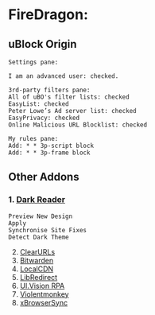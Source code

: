 # FireDragon:
## uBlock Origin

```
Settings pane:

I am an advanced user: checked.

3rd-party filters pane:
All of uBO's filter lists: checked
EasyList: checked
Peter Lowe’s Ad server list: checked
EasyPrivacy: checked
Online Malicious URL Blocklist‎: checked

My rules pane:
Add: * * 3p-script block
Add: * * 3p-frame block
```

## Other Addons

### 1. [Dark Reader](https://addons.mozilla.org/en-US/firefox/addon/darkreader/) 
```
Preview New Design
Apply
Synchronise Site Fixes
Detect Dark Theme
```
2. [ClearURLs](https://addons.mozilla.org/en-US/firefox/addon/clearurls/)
3. [Bitwarden](https://addons.mozilla.org/en-US/firefox/addon/bitwarden-password-manager/)
4. [LocalCDN](https://addons.mozilla.org/en-US/firefox/addon/localcdn-fork-of-decentraleyes/)
5. [LibRedirect](https://addons.mozilla.org/en-US/firefox/addon/libredirect/)
6. [UI.Vision RPA](https://addons.mozilla.org/en-US/firefox/addon/rpa/)
7. [Violentmonkey](https://addons.mozilla.org/en-US/firefox/addon/violentmonkey/)
8. [xBrowserSync](https://addons.mozilla.org/en-GB/firefox/addon/xbs/)
